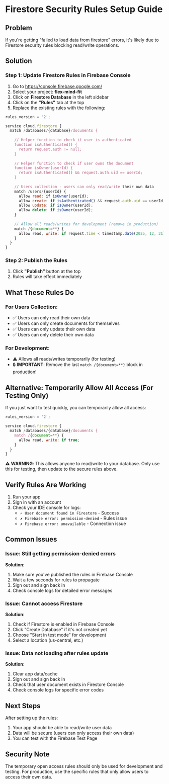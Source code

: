 # Firestore Security Rules Setup Guide

## Problem
If you're getting "failed to load data from firestore" errors, it's likely due to Firestore security rules blocking read/write operations.

## Solution

### Step 1: Update Firestore Rules in Firebase Console

1. Go to https://console.firebase.google.com/
2. Select your project: **flex-mind-fit**
3. Click on **Firestore Database** in the left sidebar
4. Click on the **"Rules"** tab at the top
5. Replace the existing rules with the following:

```javascript
rules_version = '2';

service cloud.firestore {
  match /databases/{database}/documents {
    
    // Helper function to check if user is authenticated
    function isAuthenticated() {
      return request.auth != null;
    }
    
    // Helper function to check if user owns the document
    function isOwner(userId) {
      return isAuthenticated() && request.auth.uid == userId;
    }
    
    // Users collection - users can only read/write their own data
    match /users/{userId} {
      allow read: if isOwner(userId);
      allow create: if isAuthenticated() && request.auth.uid == userId;
      allow update: if isOwner(userId);
      allow delete: if isOwner(userId);
    }
    
    // Allow all reads/writes for development (remove in production)
    match /{document=**} {
      allow read, write: if request.time < timestamp.date(2025, 12, 31);
    }
  }
}
```

### Step 2: Publish the Rules

1. Click **"Publish"** button at the top
2. Rules will take effect immediately

## What These Rules Do

### For Users Collection:
- ✅ Users can only read their own data
- ✅ Users can only create documents for themselves
- ✅ Users can only update their own data
- ✅ Users can only delete their own data

### For Development:
- ⚠️ Allows all reads/writes temporarily (for testing)
- 🔒 **IMPORTANT**: Remove the last `match /{document=**}` block in production!

## Alternative: Temporarily Allow All Access (For Testing Only)

If you just want to test quickly, you can temporarily allow all access:

```javascript
rules_version = '2';

service cloud.firestore {
  match /databases/{database}/documents {
    match /{document=**} {
      allow read, write: if true;
    }
  }
}
```

⚠️ **WARNING**: This allows anyone to read/write to your database. Only use this for testing, then update to the secure rules above.

## Verify Rules Are Working

1. Run your app
2. Sign in with an account
3. Check your IDE console for logs:
   - `✓ User document found in Firestore` - Success
   - `✗ Firebase error: permission-denied` - Rules issue
   - `✗ Firebase error: unavailable` - Connection issue

## Common Issues

### Issue: Still getting permission-denied errors

**Solution**: 
1. Make sure you've published the rules in Firebase Console
2. Wait a few seconds for rules to propagate
3. Sign out and sign back in
4. Check console logs for detailed error messages

### Issue: Cannot access Firestore

**Solution**:
1. Check if Firestore is enabled in Firebase Console
2. Click "Create Database" if it's not created yet
3. Choose "Start in test mode" for development
4. Select a location (us-central, etc.)

### Issue: Data not loading after rules update

**Solution**:
1. Clear app data/cache
2. Sign out and sign back in
3. Check that user document exists in Firestore Console
4. Check console logs for specific error codes

## Next Steps

After setting up the rules:
1. Your app should be able to read/write user data
2. Data will be secure (users can only access their own data)
3. You can test with the Firebase Test Page

## Security Note

The temporary open access rules should only be used for development and testing. For production, use the specific rules that only allow users to access their own data.

